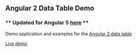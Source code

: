 ## Angular 2 Data Table Demo
### ** Updated for Angular 5 [here](https://github.com/ggmod/angular-5-data-table) **

Demo application and examples for the [Angular 2 data table](https://github.com/ggmod/angular-2-data-table)

[Live demo](https://ggmod.github.io/angular-2-data-table-demo)
